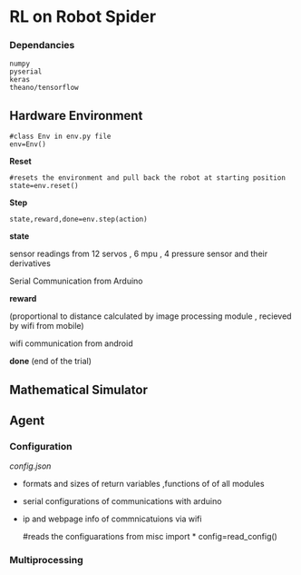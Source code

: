 # RL on Robot Spider

### Dependancies

	numpy
	pyserial
	keras
	theano/tensorflow


## Hardware Environment

	#class Env in env.py file
	env=Env() 

**Reset** 

	#resets the environment and pull back the robot at starting position
	state=env.reset() 

**Step**
	
	state,reward,done=env.step(action)

**state**

sensor readings from 12 servos , 6 mpu , 4 pressure sensor and their derivatives

Serial Communication from Arduino

**reward** 

(proportional to distance calculated by image processing module , recieved by wifi from mobile)

wifi communication from android

**done** 
(end of the trial)

## Mathematical Simulator
## Agent


### Configuration

*config.json*

- formats and sizes of return variables ,functions  of of all modules
- serial configurations of communications with arduino
- ip and webpage info of commnicatuions via wifi


	#reads the configuarations
	from misc import *
	config=read_config()
	
### Multiprocessing
